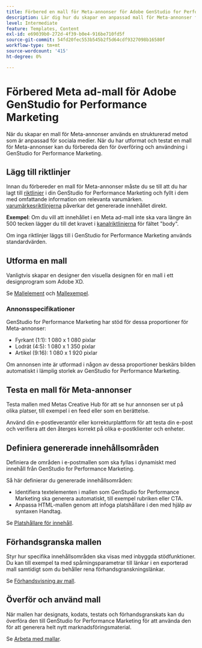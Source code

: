```yaml
---
title: Förbered en mall för Meta-annonser för Adobe GenStudio for Performance Marketing
description: Lär dig hur du skapar en anpassad mall för Meta-annonser för Adobe GenStudio for Performance Marketing.
level: Intermediate
feature: Templates, Content
exl-id: e69039b0-272d-4f39-b0e4-916be710fd5f
source-git-commit: 54fd20fec553b545b2f5d64cdf9327098b16580f
workflow-type: tm+mt
source-wordcount: '415'
ht-degree: 0%

---
```


# Förbered Meta ad-mall för Adobe GenStudio for Performance Marketing

När du skapar en mall för Meta-annonser används en strukturerad metod som är anpassad för sociala medier. När du har utformat och testat en mall för Meta-annonser kan du förbereda den för överföring och användning i GenStudio for Performance Marketing.

## Lägg till riktlinjer

Innan du förbereder en mall för Meta-annonser måste du se till att du har lagt till [riktlinjer](/help/user-guide/guidelines/overview.md) i din GenStudio for Performance Marketing och fyllt i dem med omfattande information om relevanta varumärken. [varumärkesriktlinjerna](/help/user-guide/guidelines/brands.md) påverkar det genererade innehållet direkt.

**Exempel**: Om du vill att innehållet i en Meta ad-mall inte ska vara längre än 500 tecken lägger du till det kravet i [kanalriktlinjerna](/help/user-guide/guidelines/brands.md#channel-guidelines) för fältet &quot;body&quot;.

Om inga riktlinjer läggs till i GenStudio for Performance Marketing används standardvärden.

## Utforma en mall

Vanligtvis skapar en designer den visuella designen för en mall i ett designprogram som Adobe XD.

Se [Mallelement](use-templates.md#template-elements) och [Mallexempel](/help/user-guide/content/customize-template.md#template-examples).

### Annonsspecifikationer

GenStudio for Performance Marketing har stöd för dessa proportioner för Meta-annonser:

* Fyrkant (1:1): 1 080 x 1 080 pixlar
* Lodrät (4:5): 1 080 x 1 350 pixlar
* Artikel (9:16): 1 080 x 1 920 pixlar

Om annonsen inte är utformad i någon av dessa proportioner beskärs bilden automatiskt i lämplig storlek av GenStudio for Performance Marketing.

## Testa en mall för Meta-annonser

Testa mallen med Metas Creative Hub för att se hur annonsen ser ut på olika platser, till exempel i en feed eller som en berättelse.

Använd din e-postleverantör eller korrekturplattform för att testa din e-post och verifiera att den återges korrekt på olika e-postklienter och enheter.

## Definiera genererade innehållsområden

Definiera de områden i e-postmallen som ska fyllas i dynamiskt med innehåll från GenStudio for Performance Marketing.

Så här definierar du genererade innehållsområden:

* Identifiera textelementen i mallen som GenStudio for Performance Marketing ska generera automatiskt, till exempel rubriken eller CTA.
* Anpassa HTML-mallen genom att infoga platshållare i den med hjälp av syntaxen Handtag.

Se [Platshållare för innehåll](/help/user-guide/content/customize-template.md#content-placeholders).

## Förhandsgranska mallen

Styr hur specifika innehållsområden ska visas med inbyggda stödfunktioner. Du kan till exempel ta med spårningsparametrar till länkar i en exporterad mall samtidigt som du behåller rena förhandsgranskningslänkar.

Se [Förhandsvisning av mall](/help/user-guide/content/customize-template.md#template-preview).

## Överför och använd mall

När mallen har designats, kodats, testats och förhandsgranskats kan du överföra den till GenStudio for Performance Marketing för att använda den för att generera helt nytt marknadsföringsmaterial.

Se [Arbeta med mallar](use-templates.md).
